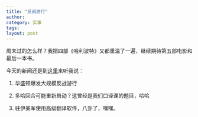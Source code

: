 ```yaml
---
title: "反战游行"
author:
category: 实事
tags: 
layout: post
---
```

周末过的怎么样？我把四部《哈利波特》又都重温了一遍，继续期待第五部电影和最后一本书。

今天的新闻还是到<a href="http://www.francaisblog.com.cn/node/509">这里</a>来听我说：

1.	华盛顿爆发大规模反战游行

2.	多哈回合可能重新启动？这曾经是我们口译课的题目，哈哈

3.	驻伊美军使用高级翻译软件，八卦了，嘿嘿。

